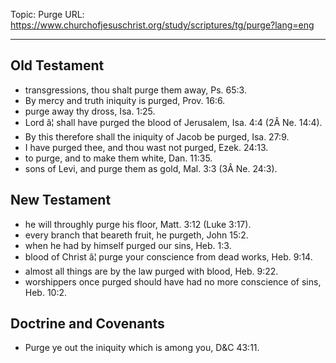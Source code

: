 Topic: Purge
URL: https://www.churchofjesuschrist.org/study/scriptures/tg/purge?lang=eng

---

## Old Testament

- transgressions, thou shalt purge them away, Ps. 65:3.
- By mercy and truth iniquity is purged, Prov. 16:6.
- purge away thy dross, Isa. 1:25.
- Lord â¦ shall have purged the blood of Jerusalem, Isa. 4:4 (2Â Ne. 14:4).
- By this therefore shall the iniquity of Jacob be purged, Isa. 27:9.
- I have purged thee, and thou wast not purged, Ezek. 24:13.
- to purge, and to make them white, Dan. 11:35.
- sons of Levi, and purge them as gold, Mal. 3:3 (3Â Ne. 24:3).

## New Testament

- he will throughly purge his floor, Matt. 3:12 (Luke 3:17).
- every branch that beareth fruit, he purgeth, John 15:2.
- when he had by himself purged our sins, Heb. 1:3.
- blood of Christ â¦ purge your conscience from dead works, Heb. 9:14.
- almost all things are by the law purged with blood, Heb. 9:22.
- worshippers once purged should have had no more conscience of sins, Heb. 10:2.

## Doctrine and Covenants

- Purge ye out the iniquity which is among you, D&C 43:11.

